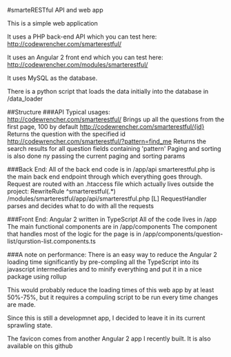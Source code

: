 #smarteRESTful API and web app

This is a simple web application

It uses a PHP back-end API which you can test here:
http://codewrencher.com/smarterestful/

It uses an Angular 2 front end which you can test here:
http://codewrencher.com/modules/smarterestful/

It uses MySQL as the database.

There is a python script that loads the data initially into the database in /data_loader

##Structure
###API Typical usages:
http://codewrencher.com/smarterestful/  Brings up all the questions from the first page, 100 by default
http://codewrencher.com/smarterestful/{id}  Returns the question with the specified id
http://codewrencher.com/smarterestful/?pattern=find_me  Returns the search results for all question fields containing 'pattern'
Paging and sorting is also done ny passing the current paging and sorting params

###Back End:
All of the back end code is in /app/api
smarterestful.php is the main back end endpoint through which everything goes through.
Request are routed with an .htaccess file which actually lives outside the project:
RewriteRule ^smarterestful(.*) /modules/smarterestful/app/api/smarterestful.php [L]
RequestHandler parses and decides what to do with all the requests

###Front End:
Angular 2 written in TypeScript
All of the code lives in /app
The main functional components are in /app/components
The component that handles most of the logic for the page is in /app/components/question-list/qurstion-list.components.ts

###A note on performance:
There is an easy way to reduce the Angular 2 loading time significantly by pre-compling all the TypeScript into its javascript intermediaries and to minify everything and put it in a nice package using rollup

This would probably reduce the loading times of this web app by at least 50%-75%, but it requires a compuling script to be run every time changes are made.

Since this is still a developmnet app, I decided to leave it in its current sprawling state.

The favicon comes from another Angular 2 app I recently built. It is also available on this github
